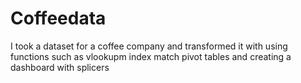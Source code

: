 # Coffeedata
I took a dataset for a coffee company and transformed it with using functions such as vlookupm index match pivot tables and creating a dashboard with splicers
